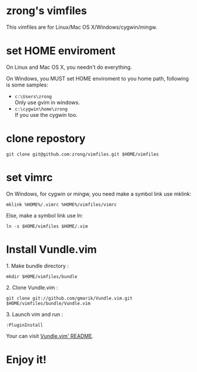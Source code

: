 zrong's vimfiles
==================

This vimfiles are for Linux/Mac OS X/Windows/cygwin/mingw.

# set HOME enviroment

On Linux and Mac OS X, you needn't do everything.

On Windows, you MUST set HOME enviroment to you home path, following is some samples:

- `c:\Users\zrong`  
Only use gvim in windows.
- `c:\cygwin\home\zrong`  
If you use the cygwin too.

# clone repostory

	git clone git@github.com:zrong/vimfiles.git $HOME/vimfiles

# set vimrc

On Windows, for cygwin or mingw, you need make a symbol link use mklink:

	mklink %HOME%/.vimrc %HOME%/vimfiles/vimrc

Else, make a symbol link use ln:

	ln -s $HOME/vimfiles $HOME/.vim

# Install Vundle.vim

1\. Make bundle directory :

	mkdir $HOME/vimfiles/bundle

2\. Clone Vundle.vim : 

	git clone git://github.com/gmarik/Vundle.vim.git $HOME/vimfiles/bundle/Vundle.vim

3\. Launch vim and run :

	:PluginInstall

Your can visit [Vundle.vim' README](https://github.com/gmarik/Vundle.vim).

# Enjoy it!
